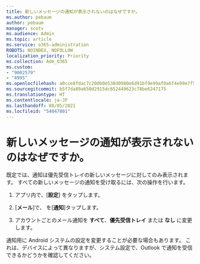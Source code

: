 ```yaml
---
title: 新しいメッセージの通知が表示されないのはなぜですか。
ms.author: pebaum
author: pebaum
manager: scotv
ms.audience: Admin
ms.topic: article
ms.service: o365-administration
ROBOTS: NOINDEX, NOFOLLOW
localization_priority: Priority
ms.collection: Adm_O365
ms.custom:
- "9002579"
- "4995"
ms.openlocfilehash: a0cce8fdac7c200b0e538d0980e6d91bf9e99af0a6f4e99e7f5b790298437510
ms.sourcegitcommit: b5f7da89a650d2915dc652449623c78be6247175
ms.translationtype: HT
ms.contentlocale: ja-JP
ms.lasthandoff: 08/05/2021
ms.locfileid: "54047801"
---
```

# <a name="why-dont-i-get-new-message-notifications"></a>新しいメッセージの通知が表示されないのはなぜですか。

既定では、通知は優先受信トレイの新しいメッセージに対してのみ表示されます。 すべての新しいメッセージの通知を受け取るには、次の操作を行います。

1. アプリ内で、[**設定**] をタップします。

2. [**メール**]で、 を[**通知**]タップします。

3. アカウントごとのメール通知を **すべて**、**優先受信トレイ** または **なし** に変更します。

通知用に Android システムの設定を変更することが必要な場合もあります。 これは、デバイスによって異なりますが、システム設定で、Outlook で通知を受信できるかどうかを確認してください。

